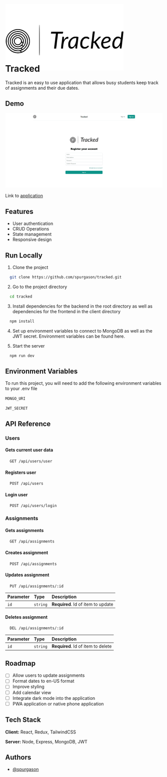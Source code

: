 <div align="center" style="background-color: white; height: 150px; width: 75%;">
  <img src="client/src/assets/images/Logo-Name.svg" width="400"/>
</div>

# Tracked

Tracked is an easy to use application that allows busy students keep track of assignments and their due dates.

## Demo

![Demo](/client/src/assets/docs/Animation.gif)

Link to [application](https://assignmenttracked.herokuapp.com/login)

## Features

- User authentication
- CRUD Operations
- State management
- Responsive design

## Run Locally

1. Clone the project

```bash
  git clone https://github.com/spurgason/tracked.git
```

2. Go to the project directory

```bash
  cd tracked
```

3. Install dependencies for the backend in the root directory as well as dependencies for the frontend in the client directory

```bash
  npm install
```

4. Set up environment variables to connect to MongoDB as well as the JWT secret. Environment
   variables can be found here.

5. Start the server

```bash
  npm run dev
```

## Environment Variables

To run this project, you will need to add the following environment variables to your .env file

`MONGO_URI`

`JWT_SECRET`

## API Reference

### Users

#### Gets current user data

```http
  GET /api/users/user
```

#### Registers user

```http
  POST /api/users
```

#### Login user

```http
  POST /api/users/login
```

### Assignments

#### Gets assignments

```http
  GET /api/assignments
```

#### Creates assignment

```http
  POST /api/assignments
```

#### Updates assignment

```http
  PUT /api/assignments/:id
```

| Parameter | Type     | Description                        |
| :-------- | :------- | :--------------------------------- |
| `id`      | `string` | **Required**. Id of item to update |

#### Deletes assignment

```http
  DEL /api/assignments/:id
```

| Parameter | Type     | Description                        |
| :-------- | :------- | :--------------------------------- |
| `id`      | `string` | **Required**. Id of item to delete |

## Roadmap

- [ ] Allow users to update assignments
- [ ] Format dates to en-US format
- [ ] Improve styling
- [ ] Add calendar view
- [ ] Integrate dark mode into the application
- [ ] PWA application or native phone application

## Tech Stack

**Client:** React, Redux, TailwindCSS

**Server:** Node, Express, MongoDB, JWT

## Authors

- [@spurgason](https://github.com/spurgason)
